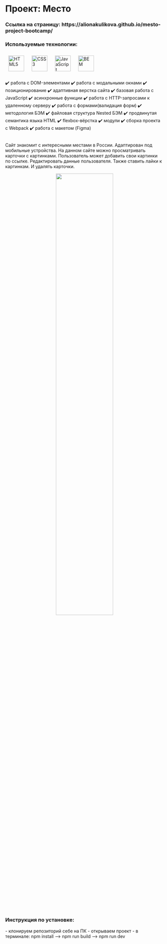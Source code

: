 # Проект: __Место__
<h3>Ссылка на страницу: https://alionakulikova.github.io/mesto-project-bootcamp/ </h3>

###  Используемые технологии: 
<div align="left">   
  <a href="https://en.wikipedia.org/wiki/HTML5" target="_blank"><img style="margin: 10px" src="https://profilinator.rishav.dev/skills-assets/html5-original-wordmark.svg" alt="HTML5" height="50" /></a> 
<a href="https://www.w3schools.com/css/" target="_blank"><img style="margin: 10px" src="https://profilinator.rishav.dev/skills-assets/css3-original-wordmark.svg" alt="CSS3" height="50" /></a>  
  <a href="https://www.javascript.com/" target="_blank"><img style="margin: 10px" src="https://profilinator.rishav.dev/skills-assets/javascript-original.svg" alt="JavaScript" height="50" /></a> 
  <a href="http://getbem.com/" target="_blank"><img style="margin: 10px" src="https://profilinator.rishav.dev/skills-assets/bem.svg" alt="BEM" height="50" /></a>  
</div>
</br>
 <div align="left">
  ✔️  работа с DOM-элементами
  ✔️  работа с модальными окнами
  ✔️  позиционирование 
  ✔️  адаптивная верстка сайта
  ✔️  базовая работа с JavaScript 
  ✔️  асинхронные функции 
  ✔️  работа с HTTP-запросами к удаленному серверу 
  ✔️  работа с  формами(валидация форм) 
  ✔️  методология БЭМ 
  ✔️  файловая структура Nested БЭМ 
  ✔️  продвинутая семантика языка HTML
  ✔️  flexbox-вёрстка
  ✔️  модули 
  ✔️  сборка проекта с Webpack
  ✔️  работа с макетом (Figma) 
</div>
</br>
<p> Сайт знакомит с интересными местами в России. Адаптирован под мобильные устройства. На данном сайте можно просматривать карточки с картинками. Пользователь может добавить свои картинки по ссылке. Редактировать данные пользователя. Также ставить лайки к картинкам. И удалять карточки. </p>
<div align="center">
<img src="https://sun9-44.userapi.com/impg/B5C75oY9RXaNvf6EYA0TgQGd6TCgCADRqcw_uw/VBEIm6WHfa4.jpg?size=859x728&quality=95&sign=ba59bdf94c0e07cdbc7fec163a54704a&type=album" align="center" style="width: 60%" />
</div>  

### Инструкция по установке:
 <div align="left">
- клонируем репозиторий себе на ПК 
- открываем проект  
- в терминале: npm install --> npm run build --> npm run dev 
</div>


